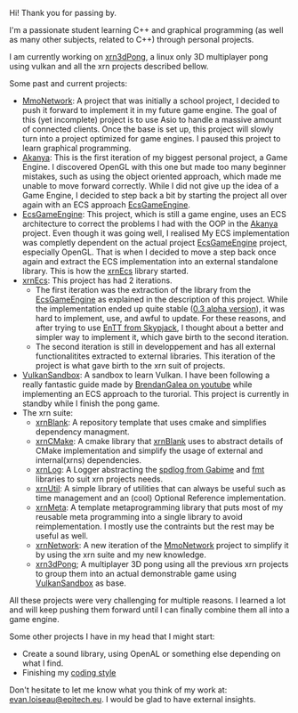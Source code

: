 Hi! Thank you for passing by.

I'm a passionate student learning C++ and graphical programming (as well as many other subjects, related to C++) through personal projects.

I am currently working on [xrn3dPong](https://github.com/DiantArts/xrn3dPong), a linux only 3D multiplayer pong using vulkan and all the xrn projects described bellow.

Some past and current projects:
- [MmoNetwork](https://github.com/DiantArts/mmoNetwork): A project that was initially a school project, I decided to push it forward to implement it in my future game engine. The goal of this (yet incomplete) project is to use Asio to handle a massive amount of connected clients. Once the base is set up, this project will slowly turn into a project optimized for game engines. I paused this project to learn graphical programming.
- [Akanya](https://github.com/DiantArts/Akanya): This is the first iteration of my biggest personal project, a Game Engine. I discovered OpenGL with this one but made too many beginner mistakes, such as using the object oriented approach, which made me unable to move forward correctly. While I did not give up the idea of a Game Engine, I decided to step back a bit by starting the project all over again with an ECS approach [EcsGameEngine](https://github.com/DiantArts/EcsGameEngine).
- [EcsGameEngine](https://github.com/DiantArts/EcsGameEngine): This project, which is still a game engine, uses an ECS architecture to correct the problems I had with the OOP in the [Akanya](https://github.com/DiantArts/Akanya) project. Even though it was going well, I realised My ECS implementation was completly dependent on the actual project [EcsGameEngine](https://github.com/DiantArts/EcsGameEngine) project, especially OpenGL. That is when I decided to move a step back once again and extract the ECS implementation into an external standalone library. This is how the [xrnEcs](https://github.com/DiantArts/xrnEcs) library started.
- [xrnEcs](https://github.com/DiantArts/xrnEcs): This project has had 2 iterations.
  - The first iteration was the extraction of the library from the [EcsGameEngine](https://github.com/DiantArts/EcsGameEngine) as explained in the description of this project. While the implementation ended up quite stable ([0.3 alpha version](https://github.com/DiantArts/xrnEcs/releases/tag/0.3-alpha)), it was hard to implement, use, and awful to update. For these reasons, and after trying to use [EnTT from Skypjack](https://github.com/skypjack/entt), I thought about a better and simpler way to implement it, which gave birth to the second iteration.
  - The second iteration is still in developpement and has all external functionalitites extracted to external libraries. This iteration of the project is what gave birth to the xrn suit of projects.
- [VulkanSandbox](https://github.com/DiantArts/VulkanSandbox): A sandbox to learn Vulkan. I have been following a really fantastic guide made by [BrendanGalea on youtube](https://www.youtube.com/c/BrendanGalea) while implementing an ECS approach to the turorial. This project is currently in standby while I finish the pong game.
- The xrn suite:
  - [xrnBlank](https://github.com/DiantArts/xrnBlank): A repository template that uses cmake and simplifies dependency managment.
  - [xrnCMake](https://github.com/DiantArts/xrnCMake): A cmake library that [xrnBlank](https://github.com/DiantArts/xrnBlank) uses to abstract details of CMake implementation and simplify the usage of external and internal(xrns) dependencies.
  - [xrnLog](https://github.com/DiantArts/xrnLog): A Logger abstracting the [spdlog from Gabime](https://github.com/gabime/spdlog) and [fmt](https://github.com/fmtlib/fmt) libraries to suit xrn projects needs.
  - [xrnUtil](https://github.com/DiantArts/xrnUtil): A simple library of utilities that can always be useful such as time management and an (cool) Optional Reference implementation.
  - [xrnMeta](https://github.com/DiantArts/xrnMeta): A template metaprogramming library that puts most of my reusable meta programming into a single library to avoid reimplementation. I mostly use the contraints but the rest may be useful as well.
  - [xrnNetwork](https://github.com/DiantArts/xrnNetwork): A new iteration of the [MmoNetwork](https://github.com/DiantArts/mmoNetwork) project to simplify it by using the xrn suite and my new knowledge.
  - [xrn3dPong](https://github.com/DiantArts/xrn3dPong); A multiplayer 3D pong using all the previous xrn projects to group them into an actual demonstrable game using [VulkanSandbox](https://github.com/DiantArts/VulkanSandbox) as base.

All these projects were very challenging for multiple reasons. I learned a lot and will keep pushing them forward until I can finally combine them all into a game engine.

Some other projects I have in my head that I might start:
- Create a sound library, using OpenAL or something else depending on what I find.
- Finishing my [coding style](https://github.com/DiantArts/CodingStyle)

Don't hesitate to let me know what you think of my work at: evan.loiseau@epitech.eu. I would be glad to have external insights.

<!---
DiantArts/DiantArts is a ✨ special ✨ repository because its `README.md` (this file) appears on your GitHub profile.
You can click the Preview link to take a look at your changes.
--->
